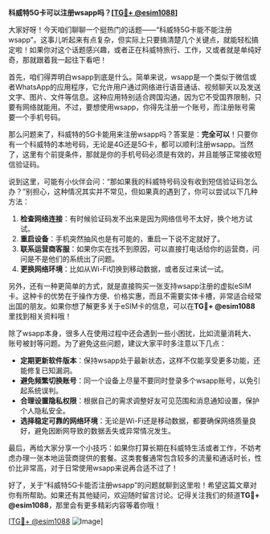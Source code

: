 **科威特5G卡可以注册wsapp吗？[[TG💪+ @esim1088](https://t.me/s/esim1088)]**

大家好呀！今天咱们聊聊一个挺热门的话题——“科威特5G卡能不能注册wsapp”。这事儿听起来有点复杂，但实际上只要搞清楚几个关键点，就能轻松搞定啦！如果你对这个话题感兴趣，或者正在科威特旅行、工作，又或者就是单纯好奇，那就跟着我一起往下看吧！

首先，咱们得弄明白wsapp到底是什么。简单来说，wsapp是一个类似于微信或者WhatsApp的应用程序，它允许用户通过网络进行语音通话、视频聊天以及发送文字、图片、文件等信息。这种应用特别适合跨国沟通，因为它不受国界限制，只要有网络就能用。不过，要想使用wsapp，你得先注册一个账号，而注册账号需要一个手机号码。

那么问题来了，科威特的5G卡能用来注册wsapp吗？答案是：**完全可以**！只要你有一个科威特的本地号码，无论是4G还是5G卡，都可以顺利注册wsapp。当然了，这里有个前提条件，那就是你的手机号码必须是有效的，并且能够正常接收短信验证码。

说到这里，可能有小伙伴会问：“那如果我的科威特号码没有收到短信验证码怎么办？”别担心，这种情况其实并不常见，但如果真的遇到了，你可以尝试以下几种方法：

1. **检查网络连接**：有时候验证码发不出来是因为网络信号不太好，换个地方试试。
2. **重启设备**：手机突然抽风也是有可能的，重启一下说不定就好了。
3. **联系运营商客服**：如果你实在找不到原因，可以直接打电话给你的运营商，问问是不是他们的系统出了问题。
4. **更换网络环境**：比如从Wi-Fi切换到移动数据，或者反过来试一试。

另外，还有一种更简单的方式，就是直接购买一张支持wsapp注册的虚拟eSIM卡。这种卡的优势在于操作方便、价格实惠，而且不需要实体卡槽，非常适合经常出国的朋友。如果你想了解更多关于eSIM卡的信息，可以在**TG💪+ @esim1088**里找到相关资料哦！

除了wsapp本身，很多人在使用过程中还会遇到一些小困扰，比如流量消耗大、账号被封等问题。为了避免这些问题，建议大家平时多注意以下几点：

- **定期更新软件版本**：保持wsapp处于最新状态，这样不仅能享受更多功能，还能修复已知漏洞。
- **避免频繁切换账号**：同一个设备上尽量不要同时登录多个wsapp账号，以免引起系统误判。
- **合理设置隐私权限**：根据自己的需求调整好友可见范围和消息通知设置，保护个人隐私安全。
- **选择稳定可靠的网络环境**：无论是Wi-Fi还是移动数据，都要确保网络质量良好，避免因断网导致的数据丢失或异常情况发生。

最后，再给大家分享一个小技巧：如果你打算长期在科威特生活或者工作，不妨考虑办理一张本地运营商提供的套餐。这类套餐通常包含较多的流量和通话时长，性价比非常高，对于日常使用wsapp来说再合适不过了！

好了，关于“科威特5G卡能否注册wsapp”的问题就聊到这里啦！希望这篇文章对你有所帮助。如果还有其他疑问，欢迎随时留言讨论。记得关注我们的频道**TG💪+ @esim1088**，那里会有更多精彩内容等着你哦！

[[TG💪+ @esim1088](https://t.me/s/esim1088) ![Image](https://i.postimg.cc/4NQfJmqS/Snipaste-2025-05-13-00-14-12.png)]